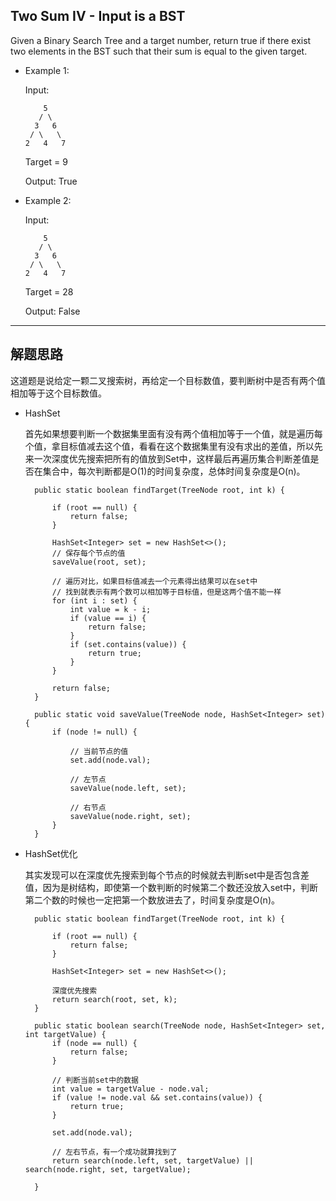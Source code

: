 
## Two Sum IV - Input is a BST

Given a Binary Search Tree and a target number, return true if there exist two elements in the BST such that their sum is equal to the given target.

- Example 1:

  Input: 
  ```
      5
     / \
    3   6
   / \   \
  2   4   7
  ```

  Target = 9

  Output: True
 

- Example 2:

  Input: 
  ```
      5
     / \
    3   6
   / \   \
  2   4   7
  ```
  
  Target = 28

  Output: False

---

## 解题思路

这道题是说给定一颗二叉搜索树，再给定一个目标数值，要判断树中是否有两个值相加等于这个目标数值。

- HashSet

  首先如果想要判断一个数据集里面有没有两个值相加等于一个值，就是遍历每个值，拿目标值减去这个值，看看在这个数据集里有没有求出的差值，所以先来一次深度优先搜索把所有的值放到Set中，这样最后再遍历集合判断差值是否在集合中，每次判断都是O(1)的时间复杂度，总体时间复杂度是O(n)。
  
  ```
	public static boolean findTarget(TreeNode root, int k) {

		if (root == null) {
			return false;
		}

		HashSet<Integer> set = new HashSet<>();
		// 保存每个节点的值
		saveValue(root, set);

		// 遍历对比，如果目标值减去一个元素得出结果可以在set中
		// 找到就表示有两个数可以相加等于目标值，但是这两个值不能一样
		for (int i : set) {
			int value = k - i;
			if (value == i) {
				return false;
			}
			if (set.contains(value)) {
				return true;
			}
		}

		return false;
	}

	public static void saveValue(TreeNode node, HashSet<Integer> set) {
		if (node != null) {

			// 当前节点的值
			set.add(node.val);

			// 左节点
			saveValue(node.left, set);

			// 右节点
			saveValue(node.right, set);
		}
	}
  ```

- HashSet优化 

  其实发现可以在深度优先搜索到每个节点的时候就去判断set中是否包含差值，因为是树结构，即使第一个数判断的时候第二个数还没放入set中，判断第二个数的时候也一定把第一个数放进去了，时间复杂度是O(n)。

  ```
	public static boolean findTarget(TreeNode root, int k) {

		if (root == null) {
			return false;
		}

		HashSet<Integer> set = new HashSet<>();

        深度优先搜索
		return search(root, set, k);
	}

	public static boolean search(TreeNode node, HashSet<Integer> set, int targetValue) {
		if (node == null) {
			return false;
		}

        // 判断当前set中的数据
		int value = targetValue - node.val;
		if (value != node.val && set.contains(value)) {
			return true;
		}

		set.add(node.val);

        // 左右节点，有一个成功就算找到了
		return search(node.left, set, targetValue) || search(node.right, set, targetValue);

	}

  ```